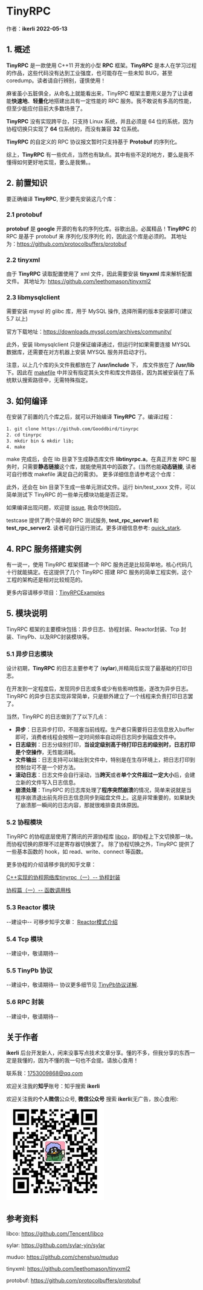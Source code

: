# TinyRPC
作者：**ikerli**  **2022-05-13**
## 1. 概述
**TinyRPC** 是一款使用 C++11 开发的小型 **RPC** 框架。**TinyRPC** 是本人在学习过程的作品，这些代码没有达到工业强度，也可能存在一些未知 BUG，甚至 coredump。读者请自行辨别，谨慎使用！

麻雀虽小五脏俱全，从命名上就能看出来，TinyRPC 框架主要用义是为了让读者能**快速地**、**轻量化**地搭建出具有一定性能的 RPC 服务。我不敢说有多高的性能，但至少能应付目前大多数场景了。

**TinyRPC** 没有实现跨平台，只支持 Linux 系统，并且必须是 64 位的系统，因为协程切换只实现了 **64** 位系统的，而没有兼容 **32** 位系统。

**TinyRPC** 的自定义的 RPC 协议报文暂时只支持基于 **Protobuf** 的序列化。

综上，**TinyRPC** 有一些优点，当然也有缺点。其中有些不足的地方，要么是我不懂得如何更好地实现，要么是我懒。。

## 2. 前置知识
要正确编译 **TinyRPC**, 至少要先安装这几个库：

### 2.1 protobuf
**protobuf** 是 **google** 开源的有名的序列化库。谷歌出品，必属精品！**TinyRPC** 的 RPC 是基于 protobuf 来 序列化/反序列化 的，因此这个库是必须的。
其地址为：https://github.com/protocolbuffers/protobuf

### 2.2 tinyxml
由于 **TinyRPC** 读取配置使用了 xml 文件，因此需要安装 **tinyxml** 库来解析配置文件。
其地址为: https://github.com/leethomason/tinyxml2

### 2.3 libmysqlclient
需要安装 mysql 的 glibc 库，用于 MySQL 操作, 选择所需的版本安装即可(建议 5.7 以上)

官方下载地址：https://downloads.mysql.com/archives/community/

此外，安装 libmysqlclient 只是保证编译通过，但运行时如果需要连接 MYSQL 数据库，还需要在对方机器上安装 MYSQL 服务并启动才行。

注意，以上几个库的头文件我都放在了 **/usr/include** 下， 库文件放在了 **/usr/lib** 下。因此在 [makefile](./makefile) 中并没有指定其头文件和库文件路径，因为其被安装在了系统默认搜索路径中，无需特殊指定。


## 3. 如何编译
在安装了前置的几个库之后，就可以开始编译 **TinyRPC** 了。编译过程：
```
1. git clone https://github.com/Gooddbird/tinyrpc
2. cd tinyrpc
3. mkdir bin & mkdir lib;
4. make
```
make 完成后，会在 lib 目录下生成静态库文件 **libtinyrpc.a**。在真正开发 RPC 服务时，只需要**静态链接**这个库，就能使用其中的函数了。(当然也能**动态链接**, 读者可自行修改 makefile 满足自己的需求)。
更多详细信息请参考这个仓库：

此外，还会在 bin 目录下生成一些单元测试文件。运行 bin/test_xxxx 文件，可以简单测试下 TinyRPC 的一些单元模块功能是否正常。

如果编译出现问题，欢迎提 [issue](https://github.com/Gooddbird/tinyrpc/issues/), 我会尽快回应。

testcase 提供了两个简单的 RPC 测试服务, **test_rpc_server1** 和 **test_rpc_server2**. 读者可自行运行测试。更多详细信息参考: [quick_stark](./quick_rpc_test.md).

## 4. RPC 服务搭建实例
有一说一，使用 TinyRPC 框架搭建一个 RPC 服务还是比较简单地，核心代码几十行就能搞定。在这提供了几个 TinyRPC 搭建 RPC 服务的简单工程实例，这个工程的架构还是相对比较规范的。

更多内容请移步项目：[TinyRPCExamples](https://github.com/Gooddbird/TinyRPCExamples)

## 5. 模块说明
TinyRPC 框架的主要模块包括：异步日志、协程封装、Reactor封装、Tcp 封装、TinyPb、以及RPC封装模块等。

### 5.1 异步日志模块
设计初期，**TinyRPC** 的日志主要参考了 (**sylar**),并精简后实现了最基础的打印日志。

在开发到一定程度后，发现同步日志或多或少有些影响性能，遂改为异步日志。TinyRPC 的异步日志实现非常简单，只是额外建立了一个线程来负责打印日志罢了。

当然，TinyRPC 的日志做到了了以下几点：
- **异步**：日志异步打印，不阻塞当前线程。生产者只需要将日志信息放入buffer即可，消费者线程会按照一定时间频率自动将日志同步到磁盘文件中。
- **日志级别**：日志分级别打印，**当设定级别高于待打印日志的级别时，日志打印是个空操作**，无性能消耗。
- **文件输出**：日志支持可以输出到文件中，特别是在生存环境上，把日志打印到控制台可不是一个好方法。
- **滚动日志**：日志文件会自行滚动，当**跨天**或者**单个文件超过一定大小**后，会建立新的文件写入日志信息。
- **崩溃处理**：TinyRPC 的日志库处理了**程序突然崩溃**的情况，简单来说就是当程序崩溃退出前先将日志信息同步到磁盘文件上。这是非常重要的，如果缺失了崩溃那一瞬间的日志内容，那就很难排查具体原因。

### 5.2 协程模块
TinyRPC 的协程底层使用了腾讯的开源协程库 [libco](https://github.com/Tencent/libco)，即协程上下文切换那一块。而协程切换的原理不过是寄存器切换罢了。
除了协程切换之外，TinyRPC 提供了一些基本函数的 hook，如 read、write、connect 等函数。

更多协程的介绍请移步我的知乎文章：

[C++实现的协程网络库tinyrpc（一）-- 协程封装](https://zhuanlan.zhihu.com/p/466349082)

[协程篇（一）-- 函数调用栈](https://zhuanlan.zhihu.com/p/462968883)

### 5.3 Reactor 模块
--建设中--
可移步知乎文章：
[Reactor模式介绍](https://zhuanlan.zhihu.com/p/428693405)

### 5.4 Tcp 模块
--建设中，敬请期待--

### 5.5 TinyPb 协议
--建设中，敬请期待--
协议更多细节见 [TinyPb协议详解](./tinypb_protocal.md).

### 5.6 RPC 封装
--建设中，敬请期待--




## 关于作者
**ikerli**
后台开发新人，闲来没事写点技术文章分享。懂的不多，但我分享的东西一定是我懂的，因为不懂的我一句也不会提。请放心食用！

联系我：1753009868@qq.com

欢迎关注我的**知乎**账号：知乎搜索 **ikerli**

欢迎关注我的**个人微信**公众号, **微信公众号** 搜索 **ikerli**(无广告，放心食用):
![](./code.jpg)



## 参考资料
libco: https://github.com/Tencent/libco

sylar: https://github.com/sylar-yin/sylar

muduo: https://github.com/chenshuo/muduo

tinyxml: https://github.com/leethomason/tinyxml2

protobuf: https://github.com/protocolbuffers/protobuf


